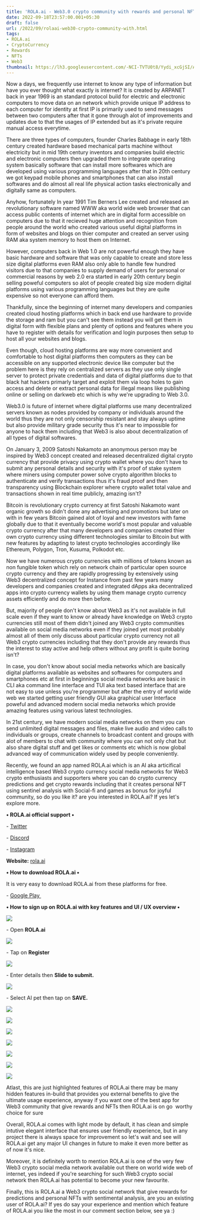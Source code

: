 ```yaml
---
title: 'ROLA.ai - Web3.0 crypto community with rewards and personal NFTs.'
date: 2022-09-18T23:57:00.001+05:30
draft: false
url: /2022/09/rolaai-web30-crypto-community-with.html
tags: 
- ROLA.ai
- CryptoCurrency
- Rewards
- NFTs
- Web3
thumbnail: https://lh3.googleusercontent.com/-NCI-TVTU0t8/Yydi_xcGjSI/AAAAAAAAN0s/hDiaUZWNyoM_T3IQmr367SQN4PqzZSlpACNcBGAsYHQ/s1600/1663525626861502-0.png
---
```


  

  

Now a days, we frequently use internet to know any type of information but have you ever thought what exactly is internet? It is created by ARPANET back in year 1969 is an standard protocol build for electric and electronic computers to move data on an network which provide unique IP address to each computer for identity at first IP is primarily used to send messages between two computers after that it gone through alot of improvements and updates due to that the usages of IP extended but as it's private require manual access everytime.

  

There are three types of computers, founder Charles Babbage in early 18th century created hardware based mechanical parts machine without electricity but in mid 19th century inventors and companies build electric and electronic computers then upgraded them to integrate operating system basically software that can install more softwares which are developed using various programming languages after that in 20th century we got keypad mobile phones and smartphones that can also install softwares and do almost all real life physical action tasks electronically and digitally same as computers.

Anyhow, fortunately In year 1991 Tim Berners Lee created and released an revolutionary software named WWW aka world wide web browser that can access public contents of internet which are in digital form accessible on computers due to that it recieved huge attention and recognition from people around the world who created various useful digital platforms in form of websites and blogs on thier computer and created an server using RAM aka system memory to host them on Internet.

  

However, computers back in Web 1.0 are not powerful enough they have basic hardware and software that was only capable to create and store less size digital platforms even RAM also only able to handle few hundred visitors due to that companies to supply demand of users for personal or commercial reasons by web 2.0 era started in early 20th century begin selling poweful computers so alot of people created big size modern digital platforms using various programming languages but they are quite expensive so not everyone can afford them.

  

Thankfully, since the beginning of internet many developers and companies created cloud hosting platforms which in back end use hardware to provide the storage and ram but you can't see them instead you will get them in digital form with flexible plans and plenty of options and features where you have to register with details for verification and login purposes then setup to host all your websites and blogs.

  

Even though, cloud hosting platforms are way more convenient and comfortable to host digital platforms then computers as they can be accessible on any supported electronic device like computer but the problem here is they rely on centralized servers as they use only single server to protect private credentials and data of digital platforms due to that black hat hackers primarly target and exploit them via loop holes to gain access and delete or extract personal data for illegal means like publishing online or selling on darkweb etc which is why we're upgrading to Web 3.0.

  

Web3.0 is future of internet where digital platforms use many decentralized servers known as nodes provided by company or individuals around the world thus they are not only censorship resistant and stay always uptime but also provide military grade security thus it's near to impossible for anyone to hack them including that Web3 is also about decentralization of all types of digital softwares.

  

On January 3, 2009 Satoshi Nakamoto an anonymous person may be inspired by Web3 concept created and released decentralized digital crypto currency that provide privacy using crypto wallet where you don't have to submit any personal details and security with it's proof of stake system where miners using computer power solve crypto algorithm blocks to authenticate and verify transactions thus it's fraud proof and then transparency using Blockchain explorer where crypto wallet total value and transactions shown in real time publicly, amazing isn't?

  

Bitcoin is revolutionary crypto currency at first Satoshi Nakamoto want organic growth so didn't done any advertising and promotions but later on with in few years Bitcoin gained alot of loyal and new investors with fame globally due to that it eventually become world's most popular and valuable crypto currency after that many developers and companies created thier own crypto currency using different technologies similar to Bitcoin but with new features by adapting to latest crypto technologies accordingly like Ethereum, Polygon, Tron, Kusuma, Polkodot etc.

  

Now we have numerous crypto currencies with millions of tokens known as non fungible token which rely on network chain of particular open source crypto currency and they are rapidly progressing by extensively using Web3 decentralized concept for Instance from past few years many developers and companies created and integrated dApps aka decentralized apps into crypto currency wallets by using them manage crypto currency assets efficiently and do more then before.

  

But, majority of people don't know about Web3 as it's not available in full scale even if they want to know or already have knowledge on Web3 crypto currencies still most of them didn't joined any Web3 crypto communities available on social media networks even if they joined yet most probably almost all of them only discuss about particular crypto currency not all Web3 crypto currencies including that they don't provide any rewards thus the interest to stay active and help others without any profit is quite boring isn't?

  

In case, you don't know about social media networks which are basically digital platforms available as websites and softwares for computers and smartphones etc at first in beginnings social media networks are basic in CLI aka command line interface and TUI aka text based interface that are not easy to use unless you're programmer but after the entry of world wide web we started getting user friendly GUI aka graphical user Interface poweful and advanced modern social media networks which provide amazing features using various latest technologies.

  

In 21st century, we have modern social media networks on them you can send unlimited digital messages and files, make live audio and video calls to individuals or groups, create channels to broadcast content and groups with alot of members to chat with community where you can not only chat but also share digital stuff and get likes or comments etc which is now global advanced way of communication widely used by people conveniently.

  

Recently, we found an app named ROLA.ai which is an AI aka articifical intelligence based Web3 crypto currency social media networks for Web3 crypto enthusiasts and supporters where you can do crypto currency predictions and get crypto rewards including that it creates personal NFT using sentinel analysis with Social-fi and games as bonus for joyful community, so do you like it? are you interested in ROLA.ai? If yes let's explore more.

  

**• ROLA.ai official support •**

\- [Twitter](https://twitter.com/officialROLAai)

\- [Discord](https://discord.com/invite/gNnjkrwFqt)

\- [Instagram](https://www.instagram.com/officialrola.ai/)

**Website:** [rola.ai](http://rola.ai)

**• How to download ROLA.ai •**

  

It is very easy to download ROLA.ai from these platforms for free.

  

\- [Google Play ](https://play.google.com/store/apps/details?id=com.it.rola)

  

**• How to sign up on ROLA.ai with key features and UI / UX overview •**

 **![](https://lh3.googleusercontent.com/-EMp8oVvhxG4/Yydi-3_UMLI/AAAAAAAAN0o/jebf42kJKPYCXSnRfvP3mWQ42dHdNZxGQCNcBGAsYHQ/s1600/1663525622847800-1.png)** 

\- Open **ROLA.ai**

 **![](https://lh3.googleusercontent.com/-lqXzxNIzU7o/Yydi94NtwWI/AAAAAAAAN0k/faDUd1Bf-YIdv12aEIztgSq-A2bYZ6uqACNcBGAsYHQ/s1600/1663525619027629-2.png)** 

\- Tap on **Register**

 **![](https://lh3.googleusercontent.com/-ACahORhCG60/Yydi8-PwafI/AAAAAAAAN0g/agOnjJTLdBsFOM_RktrZyTwg-UNOgjlCQCNcBGAsYHQ/s1600/1663525615186309-3.png)** 

\- Enter details then **Slide to submit.**

 **![](https://lh3.googleusercontent.com/-sNPMinIqN0s/Yydi8O2P-sI/AAAAAAAAN0c/cuG-5d8jD2wvo6RyINpXtHHWx9qQ--mkwCNcBGAsYHQ/s1600/1663525611266276-4.png)** 

\- Select AI pet then tap on **SAVE.**

 **![](https://lh3.googleusercontent.com/-_RveizwhUiA/Yydi65ZUMEI/AAAAAAAAN0Y/rRVobkESXuYHGwpJVKev6-IfkwjFtBWzgCNcBGAsYHQ/s1600/1663525606797866-5.png)** 

 **![](https://lh3.googleusercontent.com/-Cp4s3VzkBxs/Yydi5y_JubI/AAAAAAAAN0U/fJkAZfJcqcAcfyZ3mynCzRO_CGojYM4igCNcBGAsYHQ/s1600/1663525602494315-6.png)** 

 **![](https://lh3.googleusercontent.com/-GszSCnY7LDo/Yydi4wecJ3I/AAAAAAAAN0Q/HlH2iRmse-Ie60oSJxToHwTFfd1O9vyWgCNcBGAsYHQ/s1600/1663525597428321-7.png)** 

 **![](https://lh3.googleusercontent.com/-ljWiTeQYwls/Yydi3VNTTQI/AAAAAAAAN0M/bz8ejeN7IME4w80_xFSWsxWbq6_rqrNhgCNcBGAsYHQ/s1600/1663525592275199-8.png)** 

 **![](https://lh3.googleusercontent.com/-CoFKVmaqVxo/Yydi2LO65CI/AAAAAAAAN0I/HR5H4Xv_rCsg8BraX8gMygPEyGw5bxUJwCNcBGAsYHQ/s1600/1663525588394867-9.png)** 

 **![](https://lh3.googleusercontent.com/-8BmlQtXStgo/Yydi1fN-w4I/AAAAAAAAN0E/qtbqnHqanYoqBt9SAt71NyYs7MuGCsHVwCNcBGAsYHQ/s1600/1663525582484868-10.png)** 

 **![](https://lh3.googleusercontent.com/-RHicCvYIndM/YydizmAFIGI/AAAAAAAAN0A/Gng96j63ossTkpXPrm2fG_amesuiocF-ACNcBGAsYHQ/s1600/1663525577369234-11.png)** 

Atlast, this are just highlighted features of ROLA.ai there may be many hidden features in-build that provides you external benefits to give the ultimate usage experience, anyway if you want one of the best app for Web3 community that give rewards and NFTs then ROLA.ai is on go  worthy choice for sure

  

Overall, ROLA.ai comes with light mode by default, it has clean and simple intutive elegant interface that ensures user friendly experience, but in any project there is always space for improvement so let's wait and see will ROLA.ai get any major UI changes in future to make it even more better as of now it's nice.

  

Moreover, it is definitely worth to mention ROLA.ai is one of the very few Web3 crypto social media network available out there on world wide web of internet, yes indeed if you're searching for such Web3 crypto social network then ROLA.ai has potential to become your new favourite.

  

Finally, this is ROLA.ai a Web3 crypto social network that give rewards for predictions and personal NFTs with sentimental analysis, are you an existing user of ROLA.ai? If yes do say your experience and mention which feature of ROLA.ai you like the most in our comment section below, see ya :)